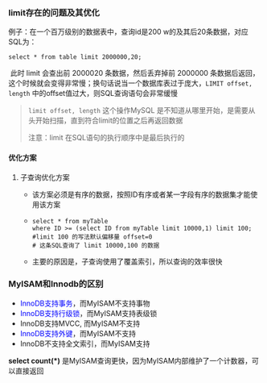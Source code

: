 ### limit存在的问题及其优化

例子：在一个百万级别的数据表中，查询id是200 w的及其后20条数据，对应SQL为：

`select * from table limit 2000000,20;`

​		此时 limit 会查出前 2000020 条数据，然后丢弃掉前 2000000 条数据后返回，这个时候就会变得非常慢；换句话说当一个数据库表过于庞大，`LIMIT offset, length` 中的offset值过大，则SQL查询语句会非常缓慢

> `limit offset, length` 这个操作MySQL 是不知道从哪里开始，是需要从头开始扫描，直到符合limit的位置之后再返回数据
>
> 注意：limit 在SQL语句的执行顺序中是最后执行的

#### 优化方案

1. 子查询优化方案

   - 该方案必须是有序的数据，按照ID有序或者某一字段有序的数据集才能使用该方案

   - ```mysql
     select * from myTable 
     where ID >= (select ID from myTable limit 10000,1) limit 100;
     #limit 100 的写法默认偏移量 offset=0
     # 这条SQL查询了 limit 10000,100 的数据
     ```

   - 主要的原因是，子查询使用了覆盖索引，所以查询的效率很快



### MyISAM和Innodb的区别

- <font color=blue>InnoDB支持事务</font>，而MyISAM不支持事物
- <font color=blue>InnoDB支持行级锁</font>，而MyISAM支持表级锁
- InnoDB支持MVCC, 而MyISAM不支持
- <font color=blue>InnoDB支持外键</font>，而MyISAM不支持
- InnoDB不支持全文索引，而MyISAM支持



**select count(*)** 是MyISAM查询更快，因为MyISAM内部维护了一个计数器，可以直接返回